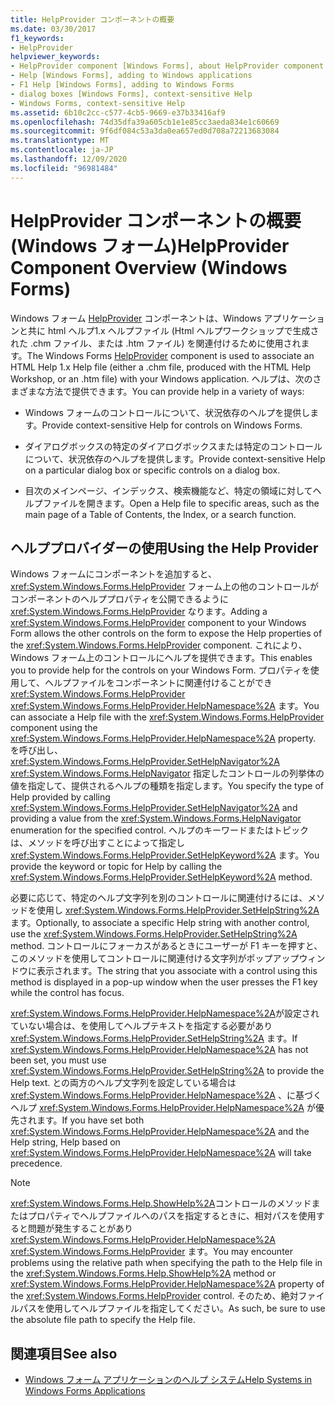 ```yaml
---
title: HelpProvider コンポーネントの概要
ms.date: 03/30/2017
f1_keywords:
- HelpProvider
helpviewer_keywords:
- HelpProvider component [Windows Forms], about HelpProvider component
- Help [Windows Forms], adding to Windows applications
- F1 Help [Windows Forms], adding to Windows Forms
- dialog boxes [Windows Forms], context-sensitive Help
- Windows Forms, context-sensitive Help
ms.assetid: 6b10c2cc-c577-4cb5-9669-e37b33416af9
ms.openlocfilehash: 74d35dfa39a605cb1e1e85cc3aeda834e1c60669
ms.sourcegitcommit: 9f6df084c53a3da0ea657ed0d708a72213683084
ms.translationtype: MT
ms.contentlocale: ja-JP
ms.lasthandoff: 12/09/2020
ms.locfileid: "96981484"
---
```

# <a name="helpprovider-component-overview-windows-forms"></a><span data-ttu-id="a7f58-102">HelpProvider コンポーネントの概要 (Windows フォーム)</span><span class="sxs-lookup"><span data-stu-id="a7f58-102">HelpProvider Component Overview (Windows Forms)</span></span>
<span data-ttu-id="a7f58-103">Windows フォーム [HelpProvider](helpprovider-component-windows-forms.md) コンポーネントは、Windows アプリケーションと共に html ヘルプ1.x ヘルプファイル (Html ヘルプワークショップで生成された .chm ファイル、または .htm ファイル) を関連付けるために使用されます。</span><span class="sxs-lookup"><span data-stu-id="a7f58-103">The Windows Forms [HelpProvider](helpprovider-component-windows-forms.md) component is used to associate an HTML Help 1.x Help file (either a .chm file, produced with the HTML Help Workshop, or an .htm file) with your Windows application.</span></span> <span data-ttu-id="a7f58-104">ヘルプは、次のさまざまな方法で提供できます。</span><span class="sxs-lookup"><span data-stu-id="a7f58-104">You can provide help in a variety of ways:</span></span>  
  
- <span data-ttu-id="a7f58-105">Windows フォームのコントロールについて、状況依存のヘルプを提供します。</span><span class="sxs-lookup"><span data-stu-id="a7f58-105">Provide context-sensitive Help for controls on Windows Forms.</span></span>  
  
- <span data-ttu-id="a7f58-106">ダイアログボックスの特定のダイアログボックスまたは特定のコントロールについて、状況依存のヘルプを提供します。</span><span class="sxs-lookup"><span data-stu-id="a7f58-106">Provide context-sensitive Help on a particular dialog box or specific controls on a dialog box.</span></span>  
  
- <span data-ttu-id="a7f58-107">目次のメインページ、インデックス、検索機能など、特定の領域に対してヘルプファイルを開きます。</span><span class="sxs-lookup"><span data-stu-id="a7f58-107">Open a Help file to specific areas, such as the main page of a Table of Contents, the Index, or a search function.</span></span>  
  
## <a name="using-the-help-provider"></a><span data-ttu-id="a7f58-108">ヘルププロバイダーの使用</span><span class="sxs-lookup"><span data-stu-id="a7f58-108">Using the Help Provider</span></span>  
 <span data-ttu-id="a7f58-109">Windows フォームにコンポーネントを追加すると、 <xref:System.Windows.Forms.HelpProvider> フォーム上の他のコントロールがコンポーネントのヘルププロパティを公開できるように <xref:System.Windows.Forms.HelpProvider> なります。</span><span class="sxs-lookup"><span data-stu-id="a7f58-109">Adding a <xref:System.Windows.Forms.HelpProvider> component to your Windows Form allows the other controls on the form to expose the Help properties of the <xref:System.Windows.Forms.HelpProvider> component.</span></span> <span data-ttu-id="a7f58-110">これにより、Windows フォーム上のコントロールにヘルプを提供できます。</span><span class="sxs-lookup"><span data-stu-id="a7f58-110">This enables you to provide help for the controls on your Windows Form.</span></span> <span data-ttu-id="a7f58-111">プロパティを使用して、ヘルプファイルをコンポーネントに関連付けることができ <xref:System.Windows.Forms.HelpProvider> <xref:System.Windows.Forms.HelpProvider.HelpNamespace%2A> ます。</span><span class="sxs-lookup"><span data-stu-id="a7f58-111">You can associate a Help file with the <xref:System.Windows.Forms.HelpProvider> component using the <xref:System.Windows.Forms.HelpProvider.HelpNamespace%2A> property.</span></span> <span data-ttu-id="a7f58-112">を呼び出し、 <xref:System.Windows.Forms.HelpProvider.SetHelpNavigator%2A> <xref:System.Windows.Forms.HelpNavigator> 指定したコントロールの列挙体の値を指定して、提供されるヘルプの種類を指定します。</span><span class="sxs-lookup"><span data-stu-id="a7f58-112">You specify the type of Help provided by calling <xref:System.Windows.Forms.HelpProvider.SetHelpNavigator%2A> and providing a value from the <xref:System.Windows.Forms.HelpNavigator> enumeration for the specified control.</span></span> <span data-ttu-id="a7f58-113">ヘルプのキーワードまたはトピックは、メソッドを呼び出すことによって指定し <xref:System.Windows.Forms.HelpProvider.SetHelpKeyword%2A> ます。</span><span class="sxs-lookup"><span data-stu-id="a7f58-113">You provide the keyword or topic for Help by calling the <xref:System.Windows.Forms.HelpProvider.SetHelpKeyword%2A> method.</span></span>  
  
 <span data-ttu-id="a7f58-114">必要に応じて、特定のヘルプ文字列を別のコントロールに関連付けるには、メソッドを使用し <xref:System.Windows.Forms.HelpProvider.SetHelpString%2A> ます。</span><span class="sxs-lookup"><span data-stu-id="a7f58-114">Optionally, to associate a specific Help string with another control, use the <xref:System.Windows.Forms.HelpProvider.SetHelpString%2A> method.</span></span> <span data-ttu-id="a7f58-115">コントロールにフォーカスがあるときにユーザーが F1 キーを押すと、このメソッドを使用してコントロールに関連付ける文字列がポップアップウィンドウに表示されます。</span><span class="sxs-lookup"><span data-stu-id="a7f58-115">The string that you associate with a control using this method is displayed in a pop-up window when the user presses the F1 key while the control has focus.</span></span>  
  
 <span data-ttu-id="a7f58-116"><xref:System.Windows.Forms.HelpProvider.HelpNamespace%2A>が設定されていない場合は、を使用してヘルプテキストを指定する必要があり <xref:System.Windows.Forms.HelpProvider.SetHelpString%2A> ます。</span><span class="sxs-lookup"><span data-stu-id="a7f58-116">If <xref:System.Windows.Forms.HelpProvider.HelpNamespace%2A> has not been set, you must use <xref:System.Windows.Forms.HelpProvider.SetHelpString%2A> to provide the Help text.</span></span> <span data-ttu-id="a7f58-117">との両方のヘルプ文字列を設定している場合は <xref:System.Windows.Forms.HelpProvider.HelpNamespace%2A> 、に基づくヘルプ <xref:System.Windows.Forms.HelpProvider.HelpNamespace%2A> が優先されます。</span><span class="sxs-lookup"><span data-stu-id="a7f58-117">If you have set both <xref:System.Windows.Forms.HelpProvider.HelpNamespace%2A> and the Help string, Help based on <xref:System.Windows.Forms.HelpProvider.HelpNamespace%2A> will take precedence.</span></span>  
  
> [!NOTE]
> <span data-ttu-id="a7f58-118"><xref:System.Windows.Forms.Help.ShowHelp%2A>コントロールのメソッドまたはプロパティでヘルプファイルへのパスを指定するときに、相対パスを使用すると問題が発生することがあり <xref:System.Windows.Forms.HelpProvider.HelpNamespace%2A> <xref:System.Windows.Forms.HelpProvider> ます。</span><span class="sxs-lookup"><span data-stu-id="a7f58-118">You may encounter problems using the relative path when specifying the path to the Help file in the <xref:System.Windows.Forms.Help.ShowHelp%2A> method or <xref:System.Windows.Forms.HelpProvider.HelpNamespace%2A> property of the <xref:System.Windows.Forms.HelpProvider> control.</span></span> <span data-ttu-id="a7f58-119">そのため、絶対ファイルパスを使用してヘルプファイルを指定してください。</span><span class="sxs-lookup"><span data-stu-id="a7f58-119">As such, be sure to use the absolute file path to specify the Help file.</span></span>  
  
## <a name="see-also"></a><span data-ttu-id="a7f58-120">関連項目</span><span class="sxs-lookup"><span data-stu-id="a7f58-120">See also</span></span>

- [<span data-ttu-id="a7f58-121">Windows フォーム アプリケーションのヘルプ システム</span><span class="sxs-lookup"><span data-stu-id="a7f58-121">Help Systems in Windows Forms Applications</span></span>](../advanced/help-systems-in-windows-forms-applications.md)
